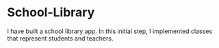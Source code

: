# School-Library
I have built a school library app. In this initial step, I implemented classes that represent students and teachers.
